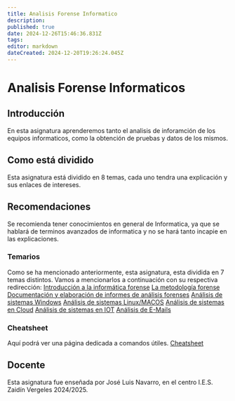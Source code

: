 ```yaml
---
title: Analisis Forense Informatico
description: 
published: true
date: 2024-12-26T15:46:36.831Z
tags: 
editor: markdown
dateCreated: 2024-12-20T19:26:24.045Z
---
```


# Analisis Forense Informaticos
## Introducción
En esta asignatura aprenderemos tanto el analisis de inforamción de los equipos informaticos, como la obtención de pruebas y datos de los mismos.
## Como está dividido
Esta asignatura está dividido en 8 temas, cada uno tendra una explicación y sus enlaces de intereses.
## Recomendaciones
Se recomienda tener conocimientos en general de Informatica, ya que se hablará de terminos avanzados de informatica y no se hará tanto incapie en las explicaciones.
### Temarios
Como se ha mencionado anteriormente, esta asignatura, esta dividida en 7 temas distintos. Vamos a mencionarlos a continuación con su respectiva redirección:
[Introducción a la informática forense](Analisis_Forense/introduccion)
[La metodología forense]()
[Documentación y elaboración de informes de análisis forenses]()
[Análisis de sistemas Windows]()
[Análisis de sistemas Linux/MACOS]()
[Análisis de sistemas en Cloud]()
[Análisis de sistemas en IOT]()
[Análisis de E-Mails]()

### Cheatsheet
Aquí podrá ver una página dedicada a comandos útiles. [Cheatsheet](Analisis_Forense/cheatsheet)
## Docente
Esta asignatura fue enseñada por José Luis Navarro, en el centro I.E.S. Zaidín Vergeles 2024/2025.
